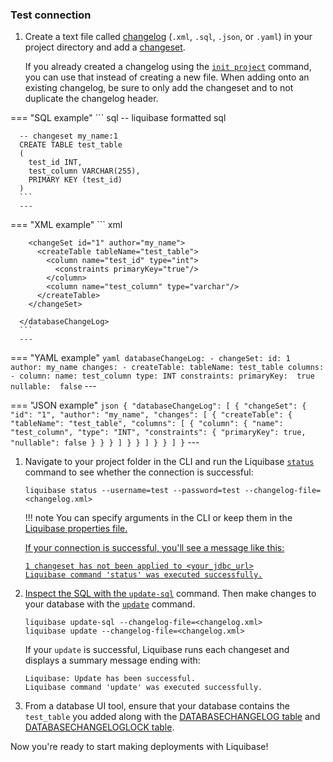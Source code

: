 ### Test connection
1. Create a text file called [changelog](https://docs.liquibase.com/concepts/changelogs/home.html) (`.xml`, `.sql`, `.json`, or `.yaml`) in your project directory and add a [changeset](https://docs.liquibase.com/concepts/changelogs/changeset.htmlhttps://docs.liquibase.com/concepts/changelogs/changeset.html).

    If you already created a changelog using the [`init project`](https://docs.liquibase.com/commands/init/project.html) command, you can use that instead of creating a new file. When adding onto an existing changelog, be sure to only add the changeset and to not duplicate the changelog header.


=== "SQL example"
      ``` sql
      -- liquibase formatted sql

      -- changeset my_name:1
      CREATE TABLE test_table 
      (
        test_id INT, 
        test_column VARCHAR(255), 
        PRIMARY KEY (test_id)
      )
      ```
      ---

=== "XML example"
      ``` xml
      <?xml version="1.0" encoding="UTF-8"?>
      <databaseChangeLog
        xmlns="http://www.liquibase.org/xml/ns/dbchangelog"
        xmlns:xsi="http://www.w3.org/2001/XMLSchema-instance"
        xmlns:ext="http://www.liquibase.org/xml/ns/dbchangelog-ext"
        xmlns:pro="http://www.liquibase.org/xml/ns/pro"
        xsi:schemaLocation="http://www.liquibase.org/xml/ns/dbchangelog
          http://www.liquibase.org/xml/ns/dbchangelog/dbchangelog-latest.xsd
          http://www.liquibase.org/xml/ns/dbchangelog-ext http://www.liquibase.org/xml/ns/dbchangelog/dbchangelog-ext.xsd
          http://www.liquibase.org/xml/ns/pro http://www.liquibase.org/xml/ns/pro/liquibase-pro-latest.xsd">

        <changeSet id="1" author="my_name">
          <createTable tableName="test_table">
            <column name="test_id" type="int">
              <constraints primaryKey="true"/>
            </column>
            <column name="test_column" type="varchar"/>
          </createTable>
        </changeSet>

      </databaseChangeLog>
      ```
      ---

=== "YAML example"
      ``` yaml
      databaseChangeLog:
        - changeSet:
          id: 1
          author: my_name
          changes:
          - createTable:
            tableName: test_table
            columns:
            - column:
              name: test_column
                type: INT
                constraints:
                  primaryKey:  true
                  nullable:  false
      ```
      ---

=== "JSON example"
      ``` json
      {
        "databaseChangeLog": [
          {
            "changeSet": {
              "id": "1",
              "author": "my_name",
              "changes": [
                {
                  "createTable": {
                    "tableName": "test_table",
                    "columns": [
                      {
                        "column": {
                          "name": "test_column",
                          "type": "INT",
                          "constraints": {
                            "primaryKey": true,
                            "nullable": false
                          }
                        }
                      }
                    ]
                  }
                }
              ]
            }
          }
        ]
      }
      ```
      ---

1. Navigate to your project folder in the CLI and run the Liquibase [`status`](https://docs.liquibase.com/commands/change-tracking/status.html) command to see whether the connection is successful:

    ```
    liquibase status --username=test --password=test --changelog-file=<changelog.xml>
    ```

    !!! note
        You can specify arguments in the CLI or keep them in the <a href="https://docs.liquibase.com/concepts/connections/creating-config-properties.html">Liquibase properties file.
  
    If your connection is successful, you'll see a message like this:

    ```
    1 changeset has not been applied to <your_jdbc_url>
    Liquibase command 'status' was executed successfully.
    ```

1. Inspect the SQL with the [`update-sql`](https://docs.liquibase.com/commands/update/update-sql.html) command. Then make changes to your database with the [`update`](https://docs.liquibase.com/commands/update/update.html) command.

    ```
    liquibase update-sql --changelog-file=<changelog.xml>
    liquibase update --changelog-file=<changelog.xml>
    ```

    If your `update` is successful, Liquibase runs each changeset and displays a summary message ending with:

    ```
    Liquibase: Update has been successful.
    Liquibase command 'update' was executed successfully.
    ```

1. From a database UI tool, ensure that your database contains the `test_table` you added along with the [DATABASECHANGELOG table](https://docs.liquibase.com/concepts/tracking-tables/databasechangelog-table.html) and [DATABASECHANGELOGLOCK table](https://docs.liquibase.com/concepts/tracking-tables/databasechangeloglock-table.html).

Now you're ready to start making deployments with Liquibase!
